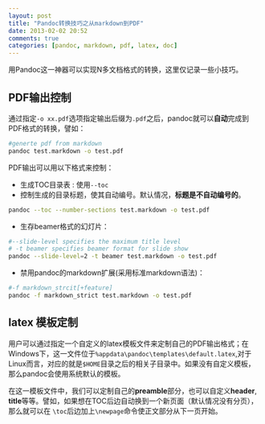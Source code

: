 ```yaml
---
layout: post
title: "Pandoc转换技巧之从markdown到PDF"
date: 2013-02-02 20:52
comments: true
categories: [pandoc, markdown, pdf, latex, doc]
---
```


用Pandoc这一神器可以实现N多文档格式的转换，这里仅记录一些小技巧。

<!--more-->

## PDF输出控制

通过指定`-o xx.pdf`选项指定输出后缀为`.pdf`之后，pandoc就可以**自动**完成到PDF格式的转换，譬如：

```bash
#generte pdf from markdown
pandoc test.markdown -o test.pdf
```

PDF输出可以用以下格式来控制：  
- 生成TOC目录表 : 使用`--toc`  
- 控制生成的目录标题，使其自动编号。默认情况，**标题是不自动编号的**。  

``` bash
pandoc --toc --number-sections test.markdown -o test.pdf
``` 
- 生存beamer格式的幻灯片：  

``` bash
#--slide-level specifies the maximum title level
# -t beamer specifies beamer format for slide show
pandoc --slide-level=2 -t beamer test.markdown -o test.pdf
```
- 禁用pandoc的markdown扩展(采用标准markdown语法)： 

``` bash
#-f markdown_strcit[+feature]
pandoc -f markdown_strict test.markdown -o test.pdf
```

## latex 模板定制

用户可以通过指定一个自定义的latex模板文件来定制自己的PDF输出格式；在Windows下，这一文件位于`%appdata\pandoc\templates\default.latex`,对于Linux而言，对应的就是`$HOME`目录之后的相关子目录中。如果没有自定义模板，那么pandoc会使用系统默认的模板。

在这一模板文件中，我们可以定制自己的**preamble**部分，也可以自定义**header**, **title**等等。譬如，如果想在TOC后边自动换到一个新页面（默认情况没有分页），那么就可以在 `\toc`后边加上`\newpage`命令使正文部分从下一页开始。


